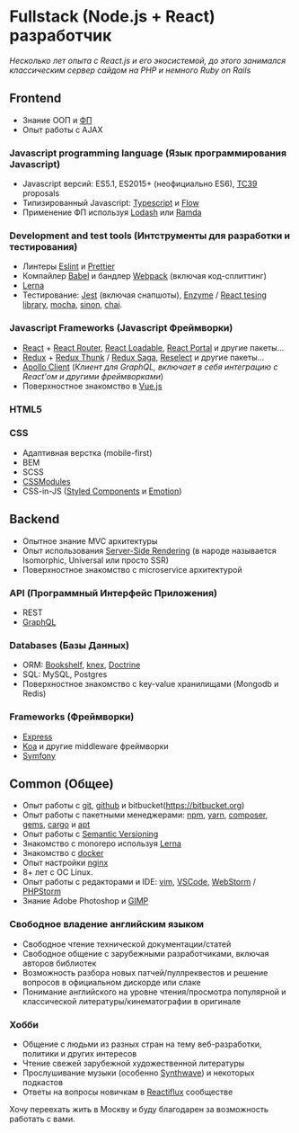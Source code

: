 
# Fullstack (Node.js + React) разработчик
*Несколько лет опыта с React.js и его экосистемой,
до этого занимался классическим сервер сайдом на PHP и немного Ruby on Rails*

## Frontend
- Знание ООП и [ФП](https://mostly-adequate.gitbooks.io/mostly-adequate-guide/)
- Опыт работы с AJAX

### Javascript programming language (Язык программирования Javascript)
- Javascript версий: ES5.1, ES2015+ (неофициально ES6), [TC39](https://tc39.github.io/ecma262/) proposals
- Типизированный Javascript: [Typescript](https://www.typescriptlang.org/) и [Flow](https://flowtype.org)
- Применение ФП используя [Lodash](https://lodash.com/) или [Ramda](http://ramdajs.com)

### Development and test tools (Интструменты для разработки и тестирования)
- Линтеры [Eslint](https://eslint.org) и [Prettier](https://prettier.io/)
- Компайлер [Babel](https://babeljs.io/) и бандлер [Webpack](https://webpack.js.org) (включая код-сплиттинг)
- [Lerna](https://lernajs.io/)
- Тестирование: [Jest](https://facebook.github.io/jest/) (включая снапшоты), [Enzyme](https://airbnb.io/enzyme/) / [React tesing library](https://github.com/kentcdodds/react-testing-library), [mocha](https://mochajs.org/), [sinon](http://sinonjs.org/), [chai](http://www.chaijs.com/).

### Javascript Frameworks (Javascript Фреймворки)
- [React](http://reactjs.org) + [React Router](https://reacttraining.com/react-router/), [React Loadable](https://github.com/jamiebuilds/react-loadable), [React Portal](https://github.com/tajo/react-portal) и другие пакеты...
- [Redux](http://redux.js.org) + [Redux Thunk](https://github.com/reduxjs/redux-thunk) / [Redux Saga](https://redux-saga.js.org/), [Reselect](https://github.com/reduxjs/reselect) и другие пакеты...
- [Apollo Client](https://www.apollographql.com/client/) (*Клиент для GraphQL, включает в себя интеграцию с React'ом и другими фреймворками*)
- Поверхностное знакомство в [Vue.js](https://vuejs.org)

### HTML5

### CSS
- Адаптивная верстка (mobile-first)
- BEM
- SCSS
- [CSSModules](https://github.com/css-modules/css-modules)
- CSS-in-JS ([Styled Components](https://www.styled-components.com/) и [Emotion](https://emotion.sh/))

## Backend
- Опытное знание MVC архитектуры
- Опыт использования [Server-Side Rendering](https://reactjs.org/docs/react-dom-server.html) (в народе называется Isomorphic,  Universal или просто SSR)
- Поверхностное знакомство с microservice архитектурой

### API (Программный Интерфейс Приложения)
- REST
- [GraphQL](https://graphql.org/)

### Databases (Базы Данных)
- ORM: [Bookshelf](http://bookshelfjs.org/), [knex](http://knexjs.org/), [Doctrine](https://www.doctrine-project.org/)
- SQL: MySQL, Postgres
- Поверхностное знакомство с key-value хранилищами (Mongodb и Redis)

### Frameworks (Фреймворки)
- [Express](https://expressjs.com/) 
- [Koa](https://koajs.com/) и другие middleware фреймворки
- [Symfony](https://symfony.com/)

## Common (Общее)
- Опыт работы с [git](https://git-scm.com/), [github](https://github.com/) и bitbucket(https://bitbucket.org)
- Опыт работы с пакетными менеджерами: [npm](https://www.npmjs.com/), [yarn](https://yarnpkg.com), [composer](https://getcomposer.org/), [gems](https://rubygems.org/), [cargo](https://doc.rust-lang.org/stable/cargo/) и [apt](https://en.wikipedia.org/wiki/APT_(Debian))
- Опыт работы с [Semantic Versioning](https://semver.org/)
- Знакомство с monorepo используя [Lerna](https://lernajs.io/)
- Знакомство с [docker](https://www.docker.com/)
- Опыт настройки [nginx](https://www.nginx.com/)
- 8+ лет с ОС Linux. 
- Опыт работы с редакторами и IDE: [vim](https://neovim.io/), [VSCode](https://code.visualstudio.com/), [WebStorm](https://www.jetbrains.com/webstorm/) / [PHPStorm](https://www.jetbrains.com/phpstorm)
- Знание Adobe Photoshop и [GIMP](https://gimp.org/)

### Свободное владение английским языком
- Свободное чтение технической документации/статей
- Свободное общение с зарубежными разработчиками, включая авторов библиотек
- Возможность разбора новых патчей/пуллреквестов и решение вопросов в официальном дискорде или слаке
- Понимание английского на уровне чтения/просмотра популярной и классической литературы/кинематографии в оригинале

### Хобби
- Общение с людьми из разных стран на тему веб-разработки, политики и других интересов
- Чтение свежей зарубежной художественной литературы
- Прослушивание музыки (особенно [Synthwave](https://www.last.fm/ru/tag/synthwave/artists)) и некоторых подкастов
- Ответы на вопросы новичкам в [Reactiflux](https://www.reactiflux.com/) сообществе

Хочу переехать жить в Москву и буду благодарен за возможность работать с вами.
